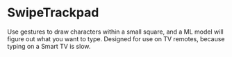 # SwipeTrackpad

Use gestures to draw characters within a small square, and a ML model will figure out what you want to type. Designed for use on TV remotes, because typing on a Smart TV is slow.
